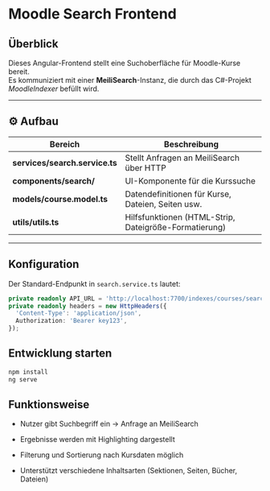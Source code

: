 #  Moodle Search Frontend

## Überblick

Dieses Angular-Frontend stellt eine Suchoberfläche für Moodle-Kurse bereit.  
Es kommuniziert mit einer **MeiliSearch**-Instanz, die durch das C#-Projekt *MoodleIndexer* befüllt wird.

---

## ⚙ Aufbau

| Bereich | Beschreibung |
|----------|---------------|
| **services/search.service.ts** | Stellt Anfragen an MeiliSearch über HTTP |
| **components/search/** | UI-Komponente für die Kurssuche |
| **models/course.model.ts** | Datendefinitionen für Kurse, Dateien, Seiten usw. |
| **utils/utils.ts** | Hilfsfunktionen (HTML-Strip, Dateigröße-Formatierung) |

---

##  Konfiguration

Der Standard-Endpunkt in `search.service.ts` lautet:

```typescript
private readonly API_URL = 'http://localhost:7700/indexes/courses/search';
private readonly headers = new HttpHeaders({
  'Content-Type': 'application/json',
  Authorization: 'Bearer key123',
});
```

## Entwicklung starten

```bash
npm install
ng serve
```
## Funktionsweise

+ Nutzer gibt Suchbegriff ein → Anfrage an MeiliSearch

+ Ergebnisse werden mit Highlighting dargestellt

+ Filterung und Sortierung nach Kursdaten möglich

+ Unterstützt verschiedene Inhaltsarten (Sektionen, Seiten, Bücher, Dateien)

